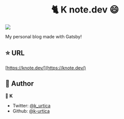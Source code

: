 <h1 align="center">🐈 K note.dev 😄</h1>

![](https://user-images.githubusercontent.com/46732829/117561285-62ab1f00-b0d0-11eb-9d13-aee348d30665.png)

My personal blog made with Gatsby!

## ⭐️ URL

[https://knote.dev/](https://knote.dev/)

## 👀 Author

👤 **K**

- Twitter: [@k_urtica](https://twitter.com/k_urtica)
- Github: [@k-urtica](https://github.com/k-urtica)
